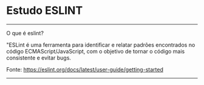 # Estudo ESLINT
----
O que é eslint?


"ESLint é uma ferramenta para identificar e relatar padrões encontrados no código ECMAScript/JavaScript, com o objetivo de tornar o código mais consistente e evitar bugs. 

Fonte: https://eslint.org/docs/latest/user-guide/getting-started

----
